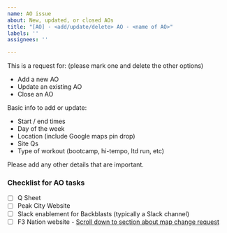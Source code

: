 ```yaml
---
name: AO issue
about: New, updated, or closed AOs
title: "[AO] - <add/update/delete> AO - <name of AO>"
labels: ''
assignees: ''

---
```


This is a request for: (please mark one and delete the other options)
- Add a new AO
- Update an existing AO
- Close an AO

Basic info to add or update:
* Start / end times
* Day of the week
* Location (include Google maps pin drop)
* Site Qs
* Type of workout (bootcamp, hi-tempo, ltd run, etc)

Please add any other details that are important.

### Checklist for AO tasks
- [ ] Q Sheet
- [ ] Peak City Website 
- [ ] Slack enablement for Backblasts (typically a Slack channel)
- [ ] F3 Nation website - [Scroll down to section about map change request](https://f3nation.com/locations)
